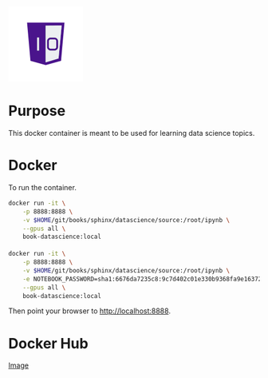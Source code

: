 ![One-Off Coder Logo](../../logo.png "One-Off Coder")

# Purpose

This docker container is meant to be used for learning data science topics.

# Docker

To run the container.

```bash
docker run -it \
    -p 8888:8888 \
    -v $HOME/git/books/sphinx/datascience/source:/root/ipynb \
    --gpus all \
    book-datascience:local

docker run -it \
    -p 8888:8888 \
    -v $HOME/git/books/sphinx/datascience/source:/root/ipynb \
    -e NOTEBOOK_PASSWORD=sha1:6676da7235c8:9c7d402c01e330b9368fa9e1637233748be11cc5 \
    --gpus all \
    book-datascience:local
```

Then point your browser to [http://localhost:8888](http://localhost:8888).

# Docker Hub

[Image](https://hub.docker.com/r/oneoffcoder/book-datascience)
